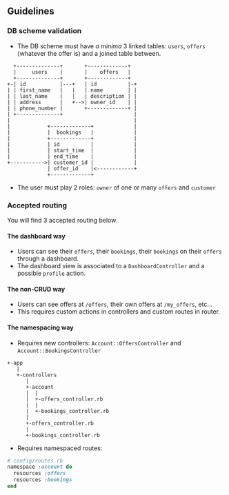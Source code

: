 ## Guidelines

### DB scheme validation

- The DB scheme must have _a minima_ 3 linked tables: `users`, `offers` (whatever the offer is) and a joined table between.

```
  +--------------+       +-------------+
  |     users    |       |    offers   |
  +--------------+       +-------------+
+-| id           |---+   | id          |-+
| | first_name   |   |   | name        | |
| | last_name    |   |   | description | |
| | address      |   +-->| owner_id    | |
| | phone_number |       +-------------+ |
| +--------------+                       |
|                                        |
|            +-------------+             |
|            |  bookings   |             |
|            +-------------+             |
|            | id          |             |
|            | start_time  |             |
|            | end_time    |             |
+----------->| customer_id |             |
             | offer_id    |<------------+
             +-------------+
```

- The user must play 2 roles: `owner` of one or many `offers` and `customer`

### Accepted routing

You will find 3 accepted routing below.

#### The dashboard way

- Users can see their `offers`, their `bookings`, their `bookings` on their `offers` through a dashboard.
- The dashboard view is associated to a `DashboardController` and a possible `profile` action.

#### The non-CRUD way

- Users can see offers at `/offers`, their own offers at `/my_offers`, etc...
- This requires custom actions in controllers and custom routes in router.

#### The namespacing way

- Requires new controllers: `Account::OffersController` and `Account::BookingsController`

```
+-app
   |
   +-controllers
      |
      +-account
      |  |
      |  +-offers_controller.rb
      |  |
      |  +-bookings_controller.rb
      |
      +-offers_controller.rb
      |
      +-bookings_controller.rb
```
- Requires namespaced routes:

```ruby
# config/routes.rb
namespace :account do
  resources :offers
  resources :bookings
end
```
